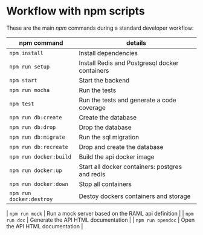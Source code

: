 # Workflow with npm scripts

These are the main *npm* commands during a standard developer workflow:

| npm command    | details  |
|----------------|----------|
| `npm install`  | Install dependencies  |
| `npm run setup`  | Install Redis and Postgresql docker containers  |
| `npm start`    | Start the backend  |
| `npm run mocha`|  Run the tests |
| `npm test`     |  Run the tests and generate a code coverage |
| `npm run db:create`| Create the database 
| `npm run db:drop`| Drop the database
| `npm run db:migrate`| Run the sql migration
| `npm run db:recreate`| Drop and create the database
| `npm run docker:build`| Build the api docker image
| `npm run docker:up`| Start all docker containers: postgres and redis
| `npm run docker:down`| Stop all containers
| `npm run docker:destroy`| Destoy dockers containers and storage

| `npm run mock`  |  Run a mock server based on the RAML api definition |
| `npm run doc` |  Generate the API HTML documentation |
| `npm run opendoc` |  Open the API HTML documentation |